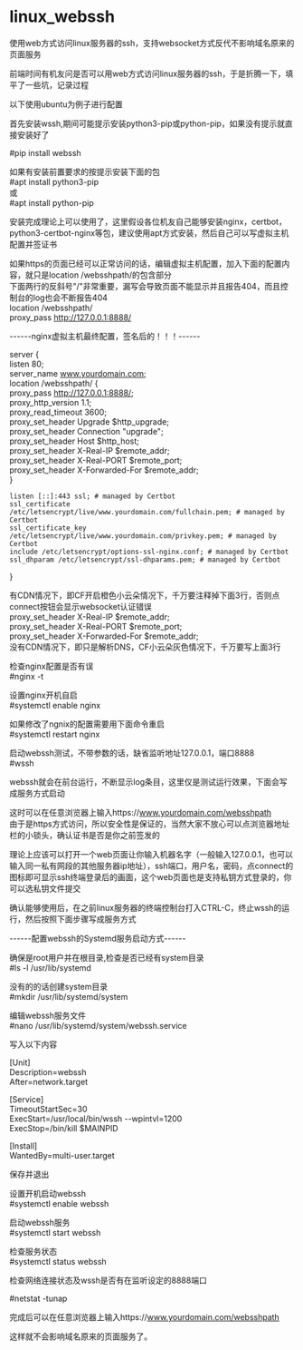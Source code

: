 # linux_webssh  
使用web方式访问linux服务器的ssh，支持websocket方式反代不影响域名原来的页面服务   
  
  
前端时间有机友问是否可以用web方式访问linux服务器的ssh，于是折腾一下，填平了一些坑，记录过程   
   
以下使用ubuntu为例子进行配置    
   
首先安装wssh,期间可能提示安装python3-pip或python-pip，如果没有提示就直接安装好了   
   
#pip install webssh   
   
如果有安装前置要求的按提示安装下面的包   
#apt install python3-pip  
或  
#apt install python-pip  
  
安装完成理论上可以使用了，这里假设各位机友自己能够安装nginx，certbot，python3-certbot-nginx等包，建议使用apt方式安装，然后自己可以写虚拟主机配置并签证书  
   
如果https的页面已经可以正常访问的话，编辑虚拟主机配置，加入下面的配置内容，就只是location /websshpath/的包含部分   
下面两行的反斜号"/"非常重要，漏写会导致页面不能显示并且报告404，而且控制台的log也会不断报告404  
location /websshpath/   
proxy_pass       http://127.0.0.1:8888/   
   
------nginx虚拟主机最终配置，签名后的！！！------   
   
server {  
    listen       80;  
    server_name  www.yourdomain.com;  
location /websshpath/ {  
    proxy_pass       http://127.0.0.1:8888/;  
    proxy_http_version         1.1;  
    proxy_read_timeout 3600;  
    proxy_set_header Upgrade   $http_upgrade;  
    proxy_set_header Connection "upgrade";  
    proxy_set_header Host      $http_host;  
    proxy_set_header X-Real-IP $remote_addr;  
    proxy_set_header X-Real-PORT $remote_port;  
    proxy_set_header X-Forwarded-For $remote_addr;  
    }  
  
    listen [::]:443 ssl; # managed by Certbot  
    ssl_certificate /etc/letsencrypt/live/www.yourdomain.com/fullchain.pem; # managed by Certbot  
    ssl_certificate_key /etc/letsencrypt/live/www.yourdomain.com/privkey.pem; # managed by Certbot  
    include /etc/letsencrypt/options-ssl-nginx.conf; # managed by Certbot  
    ssl_dhparam /etc/letsencrypt/ssl-dhparams.pem; # managed by Certbot  
  
}  
  
有CDN情况下，即CF开启橙色小云朵情况下，千万要注释掉下面3行，否则点connect按钮会显示websocket认证错误  
    proxy_set_header X-Real-IP $remote_addr;  
    proxy_set_header X-Real-PORT $remote_port;  
    proxy_set_header X-Forwarded-For $remote_addr;  
没有CDN情况下，即只是解析DNS，CF小云朵灰色情况下，千万要写上面3行  
  
检查nginx配置是否有误  
#nginx -t  
  
设置nginx开机自启  
#systemctl enable nginx  
  
如果修改了ngnix的配置需要用下面命令重启  
#systemctl restart nginx  
  
启动webssh测试，不带参数的话，缺省监听地址127.0.0.1，端口8888  
#wssh  
  
webssh就会在前台运行，不断显示log条目，这里仅是测试运行效果，下面会写成服务方式启动  
  
这时可以在任意浏览器上输入https://www.yourdomain.com/websshpath  
由于是https方式访问，所以安全性是保证的，当然大家不放心可以点浏览器地址栏的小锁头，确认证书是否是你之前签发的  
  
理论上应该可以打开一个web页面让你输入机器名字（一般输入127.0.0.1，也可以输入同一私有网段的其他服务器ip地址），ssh端口，用户名，密码，点connect的图标即可显示ssh终端登录后的画面，这个web页面也是支持私钥方式登录的，你可以选私钥文件提交  
  
确认能够使用后，在之前linux服务器的终端控制台打入CTRL-C，终止wssh的运行，然后按照下面步骤写成服务方式  
  
------配置webssh的Systemd服务启动方式------  
  
确保是root用户并在根目录,检查是否已经有system目录  
#ls -l /usr/lib/systemd  
  
没有的的话创建system目录  
#mkdir /usr/lib/systemd/system  
  
编辑webssh服务文件  
#nano /usr/lib/systemd/system/webssh.service  
  
写入以下内容  
  
[Unit]  
Description=webssh  
After=network.target  
  
[Service]  
TimeoutStartSec=30  
ExecStart=/usr/local/bin/wssh --wpintvl=1200  
ExecStop=/bin/kill $MAINPID  
  
[Install]  
WantedBy=multi-user.target  
  
保存并退出  
  
  
设置开机启动webssh   
#systemctl enable webssh  
  
启动webssh服务   
#systemctl start webssh   
   
检查服务状态   
#systemctl status webssh   
   
检查网络连接状态及wssh是否有在监听设定的8888端口   
   
#netstat -tunap   
    
完成后可以在任意浏览器上输入https://www.yourdomain.com/websshpath  

这样就不会影响域名原来的页面服务了。




